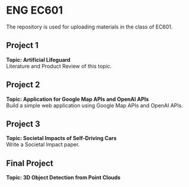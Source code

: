 # ENG EC601
The repository is used for uploading materials in the class of EC601.
## Project 1
**Topic: Artificial Lifeguard**  
Literature and Product Review of this topic.

## Project 2
**Topic: Application for Google Map APIs and OpenAI APIs**  
Build a simple web application using Google Map APIs and OpenAI APIs.

## Project 3
**Topic: Societal Impacts of Self-Driving Cars**  
Write a Societal Impact paper.

## Final Project
**Topic: 3D Object Detection from Point Clouds**
